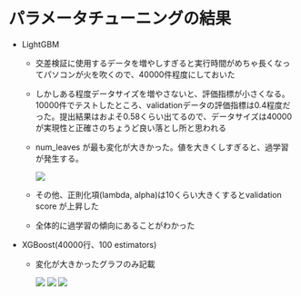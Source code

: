 # パラメータチューニングの結果
- LightGBM
  - 交差検証に使用するデータを増やしすぎると実行時間がめちゃ長くなってパソコンが火を吹くので、40000件程度にしておいた
  - しかしある程度データサイズを増やさないと、評価指標が小さくなる。10000件でテストしたところ、validationデータの評価指標は0.4程度だった。提出結果はおよそ0.58くらい出てるので、データサイズは40000が実現性と正確さのちょうど良い落とし所と思われる
  - num_leaves が最も変化が大きかった。値を大きくしすぎると、過学習が発生する。

    <img src="/Users/henmi_note/Desktop/signate2/output/98__HPT/0820/LightGBM/0075/num_leaves.png">

  - その他、正則化項(lambda, alpha)は10くらい大きくするとvalidation score が上昇した
  - 全体的に過学習の傾向にあることがわかった
- XGBoost(40000行、100 estimators)
  - 変化が大きかったグラフのみ記載

    <img src="/Users/henmi_note/Desktop/signate2/output/98__HPT/0820/XGBoost/0100/learning_rate.png">
    <img src="/Users/henmi_note/Desktop/signate2/output/98__HPT/0820/XGBoost/0100/max_depth.png">
    <img src="/Users/henmi_note/Desktop/signate2/output/98__HPT/0820/XGBoost/0100/subsample.png">
